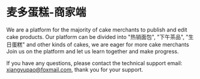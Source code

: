 # 麦多蛋糕-商家端

We are a platform for the majority of cake merchants to publish and edit cake products. Our platform can be divided into "热销面包", "下午茶品", "生日蛋糕" and other kinds of cakes, we are eager for more cake merchants Join us on the platform and let us learn together and make progress.

If you have any questions, please contact the technical support email: xiangyupao@foxmail.com, thank you for your support.
